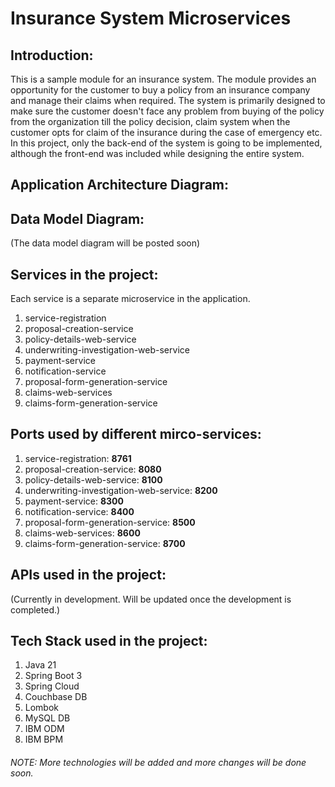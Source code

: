 # Insurance System Microservices

## Introduction:
This is a sample module for an insurance system. The module provides an opportunity for the customer to buy a policy from an insurance company and manage their claims when required. The system is primarily designed to make sure the customer doesn't face any problem from buying of the policy from the organization till the policy decision, claim system when the customer opts for claim of the insurance during the case of emergency etc.
In this project, only the back-end of the system is going to be implemented, although the front-end was included while designing the entire system.

## Application Architecture Diagram:


## Data Model Diagram:
(The data model diagram will be posted soon)

## Services in the project:
Each service is a separate microservice in the application.
1. service-registration
2. proposal-creation-service
3. policy-details-web-service
4. underwriting-investigation-web-service
5. payment-service
6. notification-service
7. proposal-form-generation-service
8. claims-web-services 
9. claims-form-generation-service
## Ports used by different mirco-services:
1. service-registration:  **8761**
2. proposal-creation-service: **8080**
3. policy-details-web-service: **8100**
4. underwriting-investigation-web-service: **8200**
5. payment-service: **8300**
6. notification-service: **8400**
7. proposal-form-generation-service: **8500**
8. claims-web-services: **8600**
9. claims-form-generation-service: **8700**
## APIs used in the project:
(Currently in development. Will be updated once the development is completed.)
## Tech Stack used in the project:
1. Java 21
2. Spring Boot 3
3. Spring Cloud
4. Couchbase DB
5. Lombok
6. MySQL DB
7. IBM ODM
8. IBM BPM

###### NOTE: More technologies will be added and more changes will be done soon. 